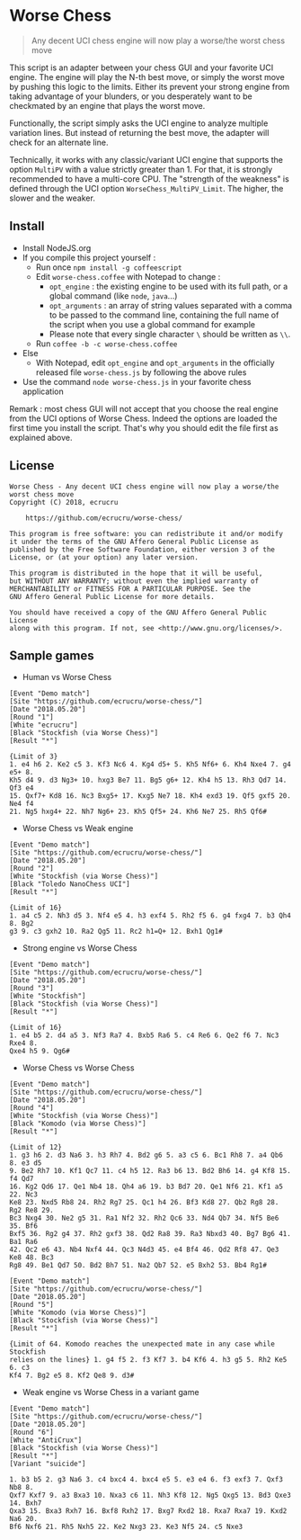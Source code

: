 
# Worse Chess

> Any decent UCI chess engine will now play a worse/the worst chess move

This script is an adapter between your chess GUI and your favorite UCI engine. The engine will play the N-th best move, or simply the worst move by pushing this logic to the limits. Either its prevent your strong engine from taking advantage of your blunders, or you desperately want to be checkmated by an engine that plays the worst move.

Functionally, the script simply asks the UCI engine to analyze multiple variation lines. But instead of returning the best move, the adapter will check for an alternate line.

Technically, it works with any classic/variant UCI engine that supports the option `MultiPV` with a value strictly greater than 1. For that, it is strongly recommended to have a multi-core CPU. The "strength of the weakness" is defined through the UCI option `WorseChess_MultiPV_Limit`. The higher, the slower and the weaker.


## Install

- Install NodeJS.org
- If you compile this project yourself :
	- Run once `npm install -g coffeescript`
	- Edit `worse-chess.coffee` with Notepad to change :
		- `opt_engine` : the existing engine to be used with its full path, or a global command (like `node`, `java`...)
		- `opt_arguments` : an array of string values separated with a comma to be passed to the command line, containing the full name of the script when you use a global command for example
		- Please note that every single character `\` should be written as `\\`.
	- Run `coffee -b -c worse-chess.coffee`
- Else
	- With Notepad, edit `opt_engine` and `opt_arguments` in the officially released file `worse-chess.js` by following the above rules
- Use the command `node worse-chess.js` in your favorite chess application

Remark : most chess GUI will not accept that you choose the real engine from the UCI options of Worse Chess. Indeed the options are loaded the first time you install the script. That's why you should edit the file first as explained above.


## License

```
Worse Chess - Any decent UCI chess engine will now play a worse/the worst chess move
Copyright (C) 2018, ecrucru

	https://github.com/ecrucru/worse-chess/

This program is free software: you can redistribute it and/or modify
it under the terms of the GNU Affero General Public License as
published by the Free Software Foundation, either version 3 of the
License, or (at your option) any later version.

This program is distributed in the hope that it will be useful,
but WITHOUT ANY WARRANTY; without even the implied warranty of
MERCHANTABILITY or FITNESS FOR A PARTICULAR PURPOSE. See the
GNU Affero General Public License for more details.

You should have received a copy of the GNU Affero General Public License
along with this program. If not, see <http://www.gnu.org/licenses/>.
```


## Sample games

- Human vs Worse Chess

```
[Event "Demo match"]
[Site "https://github.com/ecrucru/worse-chess/"]
[Date "2018.05.20"]
[Round "1"]
[White "ecrucru"]
[Black "Stockfish (via Worse Chess)"]
[Result "*"]

{Limit of 3}
1. e4 h6 2. Ke2 c5 3. Kf3 Nc6 4. Kg4 d5+ 5. Kh5 Nf6+ 6. Kh4 Nxe4 7. g4 e5+ 8.
Kh5 d4 9. d3 Ng3+ 10. hxg3 Be7 11. Bg5 g6+ 12. Kh4 h5 13. Rh3 Qd7 14. Qf3 e4
15. Qxf7+ Kd8 16. Nc3 Bxg5+ 17. Kxg5 Ne7 18. Kh4 exd3 19. Qf5 gxf5 20. Ne4 f4
21. Ng5 hxg4+ 22. Nh7 Ng6+ 23. Kh5 Qf5+ 24. Kh6 Ne7 25. Rh5 Qf6#
```

- Worse Chess vs Weak engine

```
[Event "Demo match"]
[Site "https://github.com/ecrucru/worse-chess/"]
[Date "2018.05.20"]
[Round "2"]
[White "Stockfish (via Worse Chess)"]
[Black "Toledo NanoChess UCI"]
[Result "*"]

{Limit of 16}
1. a4 c5 2. Nh3 d5 3. Nf4 e5 4. h3 exf4 5. Rh2 f5 6. g4 fxg4 7. b3 Qh4 8. Bg2
g3 9. c3 gxh2 10. Ra2 Qg5 11. Rc2 h1=Q+ 12. Bxh1 Qg1#
```

- Strong engine vs Worse Chess

```
[Event "Demo match"]
[Site "https://github.com/ecrucru/worse-chess/"]
[Date "2018.05.20"]
[Round "3"]
[White "Stockfish"]
[Black "Stockfish (via Worse Chess)"]
[Result "*"]

{Limit of 16}
1. e4 b5 2. d4 a5 3. Nf3 Ra7 4. Bxb5 Ra6 5. c4 Re6 6. Qe2 f6 7. Nc3 Rxe4 8.
Qxe4 h5 9. Qg6#
```

- Worse Chess vs Worse Chess

```
[Event "Demo match"]
[Site "https://github.com/ecrucru/worse-chess/"]
[Date "2018.05.20"]
[Round "4"]
[White "Stockfish (via Worse Chess)"]
[Black "Komodo (via Worse Chess)"]
[Result "*"]

{Limit of 12}
1. g3 h6 2. d3 Na6 3. h3 Rh7 4. Bd2 g6 5. a3 c5 6. Bc1 Rh8 7. a4 Qb6 8. e3 d5
9. Be2 Rh7 10. Kf1 Qc7 11. c4 h5 12. Ra3 b6 13. Bd2 Bh6 14. g4 Kf8 15. f4 Qd7
16. Kg2 Qd6 17. Qe1 Nb4 18. Qh4 a6 19. b3 Bd7 20. Qe1 Nf6 21. Kf1 a5 22. Nc3
Ke8 23. Nxd5 Rb8 24. Rh2 Rg7 25. Qc1 h4 26. Bf3 Kd8 27. Qb2 Rg8 28. Rg2 Re8 29.
Bc3 Nxg4 30. Ne2 g5 31. Ra1 Nf2 32. Rh2 Qc6 33. Nd4 Qb7 34. Nf5 Be6 35. Bf6
Bxf5 36. Rg2 g4 37. Rh2 gxf3 38. Qd2 Ra8 39. Ra3 Nbxd3 40. Bg7 Bg6 41. Ba1 Ra6
42. Qc2 e6 43. Nb4 Nxf4 44. Qc3 N4d3 45. e4 Bf4 46. Qd2 Rf8 47. Qe3 Ke8 48. Bc3
Rg8 49. Be1 Qd7 50. Bd2 Bh7 51. Na2 Qb7 52. e5 Bxh2 53. Bb4 Rg1#
```

```
[Event "Demo match"]
[Site "https://github.com/ecrucru/worse-chess/"]
[Date "2018.05.20"]
[Round "5"]
[White "Komodo (via Worse Chess)"]
[Black "Stockfish (via Worse Chess)"]
[Result "*"]

{Limit of 64. Komodo reaches the unexpected mate in any case while Stockfish
relies on the lines} 1. g4 f5 2. f3 Kf7 3. b4 Kf6 4. h3 g5 5. Rh2 Ke5 6. c3
Kf4 7. Bg2 e5 8. Kf2 Qe8 9. d3#
```

- Weak engine vs Worse Chess in a variant game

```
[Event "Demo match"]
[Site "https://github.com/ecrucru/worse-chess/"]
[Date "2018.05.20"]
[Round "6"]
[White "AntiCrux"]
[Black "Stockfish (via Worse Chess)"]
[Result "*"]
[Variant "suicide"]

1. b3 b5 2. g3 Na6 3. c4 bxc4 4. bxc4 e5 5. e3 e4 6. f3 exf3 7. Qxf3 Nb8 8.
Qxf7 Kxf7 9. a3 Bxa3 10. Nxa3 c6 11. Nh3 Kf8 12. Ng5 Qxg5 13. Bd3 Qxe3 14. Bxh7
Qxa3 15. Bxa3 Rxh7 16. Bxf8 Rxh2 17. Bxg7 Rxd2 18. Rxa7 Rxa7 19. Kxd2 Na6 20.
Bf6 Nxf6 21. Rh5 Nxh5 22. Ke2 Nxg3 23. Ke3 Nf5 24. c5 Nxe3
```
